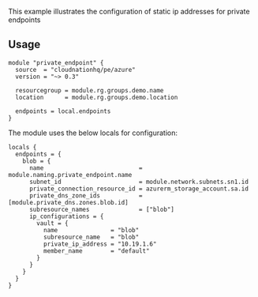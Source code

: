This example illustrates the configuration of static ip addresses for private endpoints

## Usage

```hcl
module "private_endpoint" {
  source  = "cloudnationhq/pe/azure"
  version = "~> 0.3"

  resourcegroup = module.rg.groups.demo.name
  location      = module.rg.groups.demo.location

  endpoints = local.endpoints
}
```

The module uses the below locals for configuration:

```hcl
locals {
  endpoints = {
    blob = {
      name                           = module.naming.private_endpoint.name
      subnet_id                      = module.network.subnets.sn1.id
      private_connection_resource_id = azurerm_storage_account.sa.id
      private_dns_zone_ids           = [module.private_dns.zones.blob.id]
      subresource_names              = ["blob"]
      ip_configurations = {
        vault = {
          name               = "blob"
          subresource_name   = "blob"
          private_ip_address = "10.19.1.6"
          member_name        = "default"
        }
      }
    }
  }
}
```
